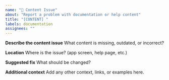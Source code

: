 ```yaml
---
name: "📄 Content Issue"
about: "Report a problem with documentation or help content"
title: "[CONTENT] "
labels: documentation
assignees: ""
---
```


**Describe the content issue**
What content is missing, outdated, or incorrect?

**Location**
Where is the issue? (app screen, help page, etc.)

**Suggested fix**
What should be changed?

**Additional context**
Add any other context, links, or examples here.
